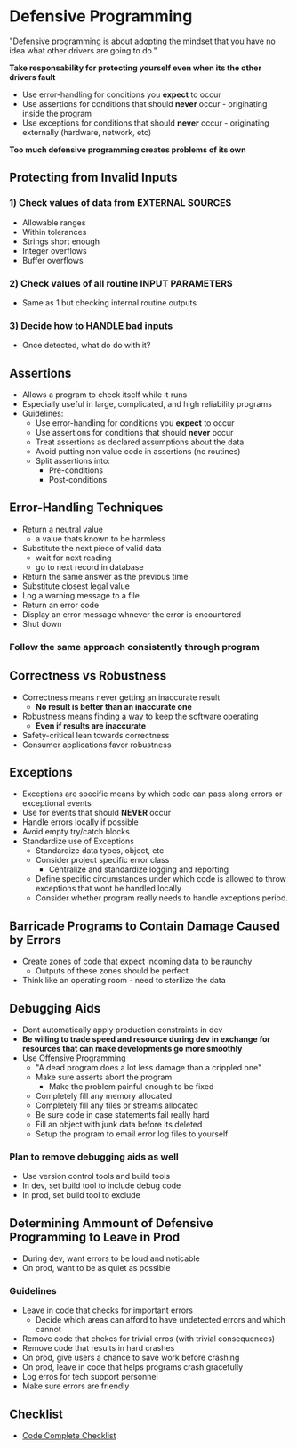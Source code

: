 # Defensive Programming

"Defensive programming is about adopting the mindset that you have no idea what other drivers are going to do."

**Take responsability for protecting yourself even when its the other drivers fault**

* Use error-handling for conditions you **expect** to occur
* Use assertions for conditions that should **never** occur - originating inside the program
* Use exceptions for conditions that should **never** occur - originating externally (hardware, network, etc)

**Too much defensive programming creates problems of its own**


## Protecting from Invalid Inputs

### 1) Check values of data from EXTERNAL SOURCES

* Allowable ranges
* Within tolerances
* Strings short enough
* Integer overflows
* Buffer overflows

### 2) Check values of all routine INPUT PARAMETERS

* Same as 1 but checking internal routine outputs

### 3) Decide how to HANDLE bad inputs

* Once detected, what do do with it?

## Assertions

* Allows a program to check itself while it runs
* Especially useful in large, complicated, and high reliability programs
* Guidelines:
  * Use error-handling for conditions you **expect** to occur
  * Use assertions for conditions that should **never** occur
  * Treat assertions as declared assumptions about the data
  * Avoid putting non value code in assertions (no routines)
  * Split assertions into:
    * Pre-conditions
    * Post-conditions

## Error-Handling Techniques

* Return a neutral value
  * a value thats known to be harmless
* Substitute the next piece of valid data
  * wait for next reading
  * go to next record in database
* Return the same answer as the previous time
* Substitute closest legal value
* Log a warning message to a file
* Return an error code
* Display an error message whnever the error is encountered
* Shut down

### Follow the same approach consistently through program

## Correctness vs Robustness

* Correctness means never getting an inaccurate result
  * **No result is better than an inaccurate one**
* Robustness means finding a way to keep the software operating
  * **Even if results are inaccurate**
* Safety-critical lean towards correctness
* Consumer applications favor robustness

## Exceptions

* Exceptions are specific means by which code can pass along errors or exceptional events
* Use for events that should **NEVER** occur
* Handle errors locally if possible
* Avoid empty try/catch blocks
* Standardize use of Exceptions
  * Standardize data types, object, etc
  * Consider project specific error class
    * Centralize and standardize logging and reporting
  * Define specific circumstances under which code is allowed to throw exceptions that wont be handled locally
  * Consider whether program really needs to handle exceptions period.

## Barricade Programs to Contain Damage Caused by Errors

* Create zones of code that expect incoming data to be raunchy
  * Outputs of these zones should be perfect
* Think like an operating room - need to sterilize the data

## Debugging Aids

* Dont automatically apply production constraints in dev
* **Be willing to trade speed and resource during dev in exchange for resources that can make developments go more smoothly**
* Use Offensive Programming
  * "A dead program does a lot less damage than a crippled one"
  * Make sure asserts abort the program
    * Make the problem painful enough to be fixed
  * Completely fill any memory allocated
  * Completely fill any files or streams allocated
  * Be sure code in case statements fail really hard
  * Fill an object with junk data before its deleted
  * Setup the program to email error log files to yourself

### Plan to remove debugging aids as well

* Use version control tools and build tools
* In dev, set build tool to include debug code
* In prod, set build tool to exclude

## Determining Ammount of Defensive Programming to Leave in Prod

* During dev, want errors to be loud and noticable
* On prod, want to be as quiet as possible

### Guidelines

* Leave in code that checks for important errors
  * Decide which areas can afford to have undetected errors and which cannot
* Remove code that chekcs for trivial erros (with trivial consequences)
* Remove code that results in hard crashes
* On prod, give users a chance to save work before crashing
* On prod, leave in code that helps programs crash gracefully
* Log erros for tech support personnel
* Make sure errors are friendly

## Checklist

* [Code Complete Checklist](./CC_CHECKLIST.md)
